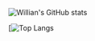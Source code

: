 ![Willian's GitHub stats](https://github-readme-stats.vercel.app/api?username=willsilvabraz&show_icons=true&theme=radical)

[![Top Langs](https://github-readme-stats.vercel.app/api/top-langs/?username=willsilvabraz)
